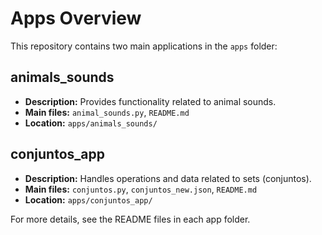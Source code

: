 # Apps Overview

This repository contains two main applications in the `apps` folder:

## animals_sounds
- **Description:** Provides functionality related to animal sounds.
- **Main files:** `animal_sounds.py`, `README.md`
- **Location:** `apps/animals_sounds/`

## conjuntos_app
- **Description:** Handles operations and data related to sets (conjuntos).
- **Main files:** `conjuntos.py`, `conjuntos_new.json`, `README.md`
- **Location:** `apps/conjuntos_app/`

For more details, see the README files in each app folder.

